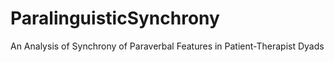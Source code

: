 # ParalinguisticSynchrony
An Analysis of Synchrony of Paraverbal Features in Patient-Therapist Dyads
